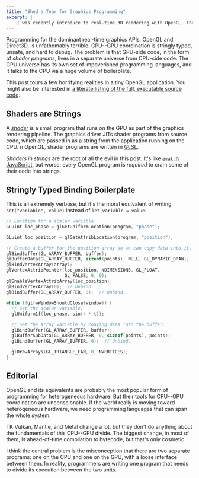 ```yaml
---
title: "Shed a Tear for Graphics Programming"
excerpt: |
    I was recently introduce to real-time 3D rendering with OpenGL. The experinece was appalling. This post for a language-inclined, graphics-ignorant audience enumerates what's going wrong.
---
```

Programming for the dominant real-time graphics APIs, OpenGL and Direct3D, is unfathomably terrible.
CPU--GPU coordination is stringly typed, unsafe, and hard to debug.
The problem is that GPU-side code, in the form of *shader programs*, lives in a separate universe from CPU-side code.
The GPU universe has its own set of impoverished programming languages, and it talks to the CPU via a huge volume of boilerplate.

This post tours a few horrifying realities in a tiny OpenGL application.
You might also be interested in [a literate listing of the full, executable source code][tinygl].

[tinygl]: http://sampsyo.github.io/tinygl/


## Shaders are Strings

A *[shader][]* is a small program that runs on the GPU as part of the graphics rendering pipeline.
The graphics driver JITs shader programs from source code, which are passed in as a string from the application running on the CPU.
n OpenGL, shader programs are written in [GLSL][].

[glsl]: https://www.opengl.org/documentation/glsl/
[shader]: https://en.wikipedia.org/wiki/Shader

*Shaders in strings* are the root of all the evil in this post.
It's like [`eval` in JavaScript][eval], but worse: every OpenGL program is *required* to cram some of their code into strings.

[eval]: https://developer.mozilla.org/en-US/docs/Web/JavaScript/Reference/Global_Objects/eval


## Stringly Typed Binding Boilerplate

This is all extremely verbose, but it's the moral equivalent of writing `set("variable", value)` instead of `let variable = value`.

```c
// Location for a scalar variable.
GLuint loc_phase = glGetUniformLocation(program, "phase");

GLuint loc_position = glGetAttribLocation(program, "position");

// Create a buffer for the position array so we can copy data into it.
glBindBuffer(GL_ARRAY_BUFFER, buffer);
glBufferData(GL_ARRAY_BUFFER, sizeof(points), NULL, GL_DYNAMIC_DRAW);
glBindVertexArray(array);
glVertexAttribPointer(loc_position, NDIMENSIONS, GL_FLOAT,
                      GL_FALSE, 0, 0);
glEnableVertexAttribArray(loc_position);
glBindVertexArray(0);  // Unbind.
glBindBuffer(GL_ARRAY_BUFFER, 0);  // Unbind.

while (!glfwWindowShouldClose(window)) {
  // Set the scalar variable.
  glUniform1f(loc_phase, sin(4 * t));

  // Set the array variable by copying data into the buffer.
  glBindBuffer(GL_ARRAY_BUFFER, buffer);
  glBufferSubData(GL_ARRAY_BUFFER, 0, sizeof(points), points);
  glBindBuffer(GL_ARRAY_BUFFER, 0);  // Unbind.

  glDrawArrays(GL_TRIANGLE_FAN, 0, NVERTICES);
}
```


## Editorial

OpenGL and its equivalents are probably the most popular form of programming for heterogeneous hardware.
But their tools for CPU--GPU coordination are unconscionable.
If the world really is moving toward heterogeneous hardware, we need programming languages that can span the whole system.

TK Vulkan, Mantle, and Metal change a lot, but they don't do anything about the fundamentals of this CPU--GPU divide. The biggest change, in most of them, is ahead-of-time compilation to bytecode, but that's only cosmetic.

I think the central problem is the misconception that there are two separate programs: one on the CPU and one on the GPU, with a loose interface between them.
In reality, programmers are writing one program that needs to divide its execution between the two units.
